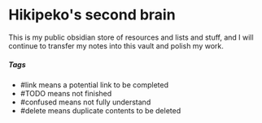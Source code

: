 # Hikipeko's second brain

This is my public obsidian store of resources and lists and stuff, and I will continue to transfer my notes into this vault and polish my work.

##### Tags

* #link means a potential link to be completed
* #TODO means not finished
* #confused means not fully understand
* #delete means duplicate contents to be deleted

